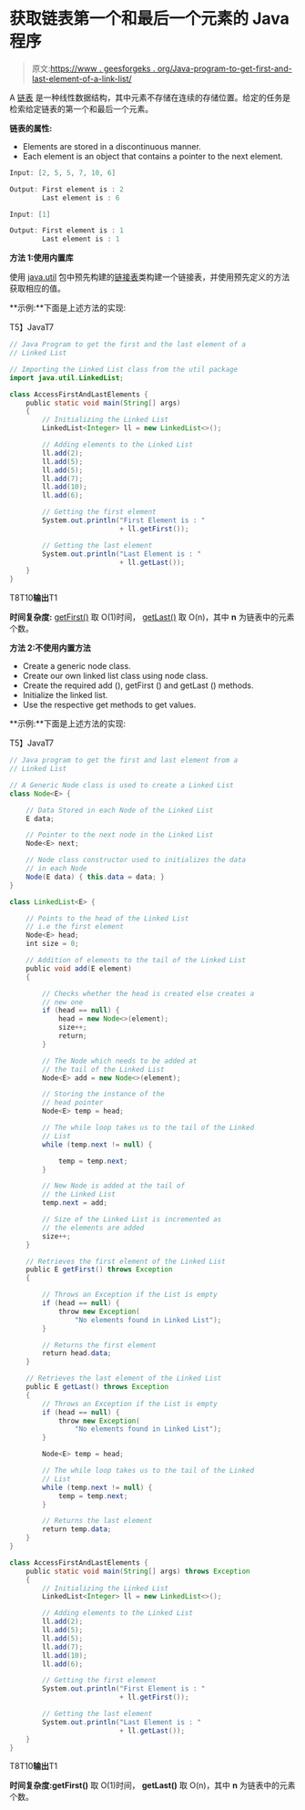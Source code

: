 # 获取链表第一个和最后一个元素的 Java 程序

> 原文:[https://www . geesforgeks . org/Java-program-to-get-first-and-last-element-of-a-link-list/](https://www.geeksforgeeks.org/java-program-to-get-the-first-and-the-last-element-of-a-linked-list/)

A [链表](https://www.geeksforgeeks.org/data-structures/linked-list/) 是一种线性数据结构，其中元素不存储在连续的存储位置。给定的任务是检索给定链表的第一个和最后一个元素。

**链表的属性:**

*   Elements are stored in a discontinuous manner.
*   Each element is an object that contains a pointer to the next element.

```java
Input: [2, 5, 5, 7, 10, 6]

Output: First element is : 2
        Last element is : 6

Input: [1]

Output: First element is : 1
        Last element is : 1
```

**方法 1:使用内置库**

使用 [java.util](https://www.geeksforgeeks.org/java-util-package-java/) 包中预先构建的[链接表](https://www.geeksforgeeks.org/linked-list-in-java/)类构建一个链接表，并使用预先定义的方法获取相应的值。

**示例:**下面是上述方法的实现:

T5】JavaT7

```java
// Java Program to get the first and the last element of a
// Linked List

// Importing the Linked List class from the util package
import java.util.LinkedList;

class AccessFirstAndLastElements {
    public static void main(String[] args)
    {
        // Initializing the Linked List
        LinkedList<Integer> ll = new LinkedList<>();

        // Adding elements to the Linked List
        ll.add(2);
        ll.add(5);
        ll.add(5);
        ll.add(7);
        ll.add(10);
        ll.add(6);

        // Getting the first element
        System.out.println("First Element is : "
                           + ll.getFirst());

        // Getting the last element
        System.out.println("Last Element is : "
                           + ll.getLast());
    }
}
```

T8T10**输出**T1

**时间复杂度:** [getFirst()](https://www.geeksforgeeks.org/linkedlist-getfirst-method-in-java/#:~:text=util.-,LinkedList.,the%20head%20of%20the%20List.&text=Parameters%3A%20This%20method%20does%20not,the%20head%20of%20the%20list.) 取 O(1)时间， [getLast()](https://www.geeksforgeeks.org/linkedlist-getlast-method-in-java/) 取 O(n)，其中 **n** 为链表中的元素个数。

**方法 2:不使用内置方法**

*   Create a generic node class.
*   Create our own linked list class using node class.
*   Create the required add (), getFirst () and getLast () methods.
*   Initialize the linked list.
*   Use the respective get methods to get values.

**示例:**下面是上述方法的实现:

T5】JavaT7

```java
// Java program to get the first and last element from a
// Linked List

// A Generic Node class is used to create a Linked List
class Node<E> {

    // Data Stored in each Node of the Linked List
    E data;

    // Pointer to the next node in the Linked List
    Node<E> next;

    // Node class constructor used to initializes the data
    // in each Node
    Node(E data) { this.data = data; }
}

class LinkedList<E> {

    // Points to the head of the Linked List
    // i.e the first element
    Node<E> head;
    int size = 0;

    // Addition of elements to the tail of the Linked List
    public void add(E element)
    {

        // Checks whether the head is created else creates a
        // new one
        if (head == null) {
            head = new Node<>(element);
            size++;
            return;
        }

        // The Node which needs to be added at
        // the tail of the Linked List
        Node<E> add = new Node<>(element);

        // Storing the instance of the
        // head pointer
        Node<E> temp = head;

        // The while loop takes us to the tail of the Linked
        // List
        while (temp.next != null) {

            temp = temp.next;
        }

        // New Node is added at the tail of
        // the Linked List
        temp.next = add;

        // Size of the Linked List is incremented as
        // the elements are added
        size++;
    }

    // Retrieves the first element of the Linked List
    public E getFirst() throws Exception
    {

        // Throws an Exception if the List is empty
        if (head == null) {
            throw new Exception(
                "No elements found in Linked List");
        }

        // Returns the first element
        return head.data;
    }

    // Retrieves the last element of the Linked List
    public E getLast() throws Exception
    {
        // Throws an Exception if the List is empty
        if (head == null) {
            throw new Exception(
                "No elements found in Linked List");
        }

        Node<E> temp = head;

        // The while loop takes us to the tail of the Linked
        // List
        while (temp.next != null) {
            temp = temp.next;
        }

        // Returns the last element
        return temp.data;
    }
}

class AccessFirstAndLastElements {
    public static void main(String[] args) throws Exception
    {
        // Initializing the Linked List
        LinkedList<Integer> ll = new LinkedList<>();

        // Adding elements to the Linked List
        ll.add(2);
        ll.add(5);
        ll.add(5);
        ll.add(7);
        ll.add(10);
        ll.add(6);

        // Getting the first element
        System.out.println("First Element is : "
                           + ll.getFirst());

        // Getting the last element
        System.out.println("Last Element is : "
                           + ll.getLast());
    }
}
```

T8T10**输出**T1

**时间复杂度:getFirst()** 取 O(1)时间， **getLast()** 取 O(n)，其中 **n** 为链表中的元素个数。